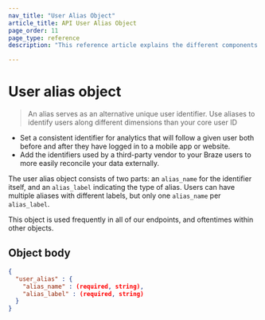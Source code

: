 ```yaml
---
nav_title: "User Alias Object"
article_title: API User Alias Object
page_order: 11
page_type: reference
description: "This reference article explains the different components of the user alias object."

---
```


# User alias object

> An alias serves as an alternative unique user identifier. Use aliases to identify users along different dimensions than your core user ID
  - Set a consistent identifier for analytics that will follow a given user both before and after they have logged in to a mobile app or website.
  - Add the identifiers used by a third-party vendor to your Braze users to more easily reconcile your data externally.

The user alias object consists of two parts: an `alias_name` for the identifier itself, and an `alias_label` indicating the type of alias. Users can have multiple aliases with different labels, but only one `alias_name` per `alias_label`.

This object is used frequently in all of our endpoints, and oftentimes within other objects.

## Object body
```json
{
  "user_alias" : {
    "alias_name" : (required, string),
    "alias_label" : (required, string)
  }
}
```
